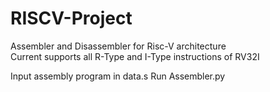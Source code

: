 # RISCV-Project
Assembler and Disassembler for Risc-V architecture  
Current supports all R-Type and I-Type instructions of RV32I  

Input assembly program in data.s
Run Assembler.py
